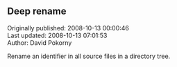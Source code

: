 ## Deep rename  
Originally published: 2008-10-13 00:00:46  
Last updated: 2008-10-13 07:01:53  
Author: David Pokorny  
  
Rename an identifier in all source files in a directory tree.